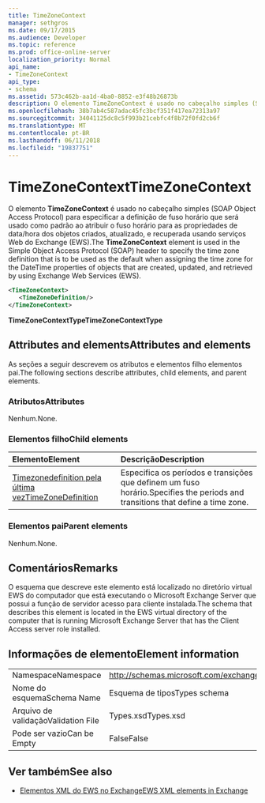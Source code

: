 ```yaml
---
title: TimeZoneContext
manager: sethgros
ms.date: 09/17/2015
ms.audience: Developer
ms.topic: reference
ms.prod: office-online-server
localization_priority: Normal
api_name:
- TimeZoneContext
api_type:
- schema
ms.assetid: 573c462b-aa1d-4ba0-8852-e3f48b26873b
description: O elemento TimeZoneContext é usado no cabeçalho simples (SOAP Object Access Protocol) para especificar a que deve ser usado como padrão ao atribuir o fuso horário para as propriedades de data/hora dos objetos que são criados, atualizados e recuperados pela definição de fuso horário usando serviços Web do Exchange (EWS).
ms.openlocfilehash: 38b7ab4c587adac45fc3bcf351f417ea72313a97
ms.sourcegitcommit: 34041125dc8c5f993b21cebfc4f8b72f0fd2cb6f
ms.translationtype: MT
ms.contentlocale: pt-BR
ms.lasthandoff: 06/11/2018
ms.locfileid: "19837751"
---
```

# <a name="timezonecontext"></a><span data-ttu-id="99ad6-103">TimeZoneContext</span><span class="sxs-lookup"><span data-stu-id="99ad6-103">TimeZoneContext</span></span>

<span data-ttu-id="99ad6-104">O elemento **TimeZoneContext** é usado no cabeçalho simples (SOAP Object Access Protocol) para especificar a definição de fuso horário que será usado como padrão ao atribuir o fuso horário para as propriedades de data/hora dos objetos criados, atualizado, e recuperada usando serviços Web do Exchange (EWS).</span><span class="sxs-lookup"><span data-stu-id="99ad6-104">The **TimeZoneContext** element is used in the Simple Object Access Protocol (SOAP) header to specify the time zone definition that is to be used as the default when assigning the time zone for the DateTime properties of objects that are created, updated, and retrieved by using Exchange Web Services (EWS).</span></span> 
  
```xml
<TimeZoneContext>
   <TimeZoneDefinition/>
</TimeZoneContext>
```

 <span data-ttu-id="99ad6-105">**TimeZoneContextType**</span><span class="sxs-lookup"><span data-stu-id="99ad6-105">**TimeZoneContextType**</span></span>
## <a name="attributes-and-elements"></a><span data-ttu-id="99ad6-106">Attributes and elements</span><span class="sxs-lookup"><span data-stu-id="99ad6-106">Attributes and elements</span></span>

<span data-ttu-id="99ad6-107">As seções a seguir descrevem os atributos e elementos filho elementos pai.</span><span class="sxs-lookup"><span data-stu-id="99ad6-107">The following sections describe attributes, child elements, and parent elements.</span></span>
  
### <a name="attributes"></a><span data-ttu-id="99ad6-108">Atributos</span><span class="sxs-lookup"><span data-stu-id="99ad6-108">Attributes</span></span>

<span data-ttu-id="99ad6-109">Nenhum.</span><span class="sxs-lookup"><span data-stu-id="99ad6-109">None.</span></span>
  
### <a name="child-elements"></a><span data-ttu-id="99ad6-110">Elementos filho</span><span class="sxs-lookup"><span data-stu-id="99ad6-110">Child elements</span></span>

|<span data-ttu-id="99ad6-111">**Elemento**</span><span class="sxs-lookup"><span data-stu-id="99ad6-111">**Element**</span></span>|<span data-ttu-id="99ad6-112">**Descrição**</span><span class="sxs-lookup"><span data-stu-id="99ad6-112">**Description**</span></span>|
|:-----|:-----|
|[<span data-ttu-id="99ad6-113">Timezonedefinition pela última vez</span><span class="sxs-lookup"><span data-stu-id="99ad6-113">TimeZoneDefinition</span></span>](timezonedefinition.md) <br/> |<span data-ttu-id="99ad6-114">Especifica os períodos e transições que definem um fuso horário.</span><span class="sxs-lookup"><span data-stu-id="99ad6-114">Specifies the periods and transitions that define a time zone.</span></span>  <br/> |
   
### <a name="parent-elements"></a><span data-ttu-id="99ad6-115">Elementos pai</span><span class="sxs-lookup"><span data-stu-id="99ad6-115">Parent elements</span></span>

<span data-ttu-id="99ad6-116">Nenhum.</span><span class="sxs-lookup"><span data-stu-id="99ad6-116">None.</span></span>
  
## <a name="remarks"></a><span data-ttu-id="99ad6-117">Comentários</span><span class="sxs-lookup"><span data-stu-id="99ad6-117">Remarks</span></span>

<span data-ttu-id="99ad6-118">O esquema que descreve este elemento está localizado no diretório virtual EWS do computador que está executando o Microsoft Exchange Server que possui a função de servidor acesso para cliente instalada.</span><span class="sxs-lookup"><span data-stu-id="99ad6-118">The schema that describes this element is located in the EWS virtual directory of the computer that is running Microsoft Exchange Server that has the Client Access server role installed.</span></span>
  
## <a name="element-information"></a><span data-ttu-id="99ad6-119">Informações de elemento</span><span class="sxs-lookup"><span data-stu-id="99ad6-119">Element information</span></span>

|||
|:-----|:-----|
|<span data-ttu-id="99ad6-120">Namespace</span><span class="sxs-lookup"><span data-stu-id="99ad6-120">Namespace</span></span>  <br/> |http://schemas.microsoft.com/exchange/services/2006/types  <br/> |
|<span data-ttu-id="99ad6-121">Nome do esquema</span><span class="sxs-lookup"><span data-stu-id="99ad6-121">Schema Name</span></span>  <br/> |<span data-ttu-id="99ad6-122">Esquema de tipos</span><span class="sxs-lookup"><span data-stu-id="99ad6-122">Types schema</span></span>  <br/> |
|<span data-ttu-id="99ad6-123">Arquivo de validação</span><span class="sxs-lookup"><span data-stu-id="99ad6-123">Validation File</span></span>  <br/> |<span data-ttu-id="99ad6-124">Types.xsd</span><span class="sxs-lookup"><span data-stu-id="99ad6-124">Types.xsd</span></span>  <br/> |
|<span data-ttu-id="99ad6-125">Pode ser vazio</span><span class="sxs-lookup"><span data-stu-id="99ad6-125">Can be Empty</span></span>  <br/> |<span data-ttu-id="99ad6-126">False</span><span class="sxs-lookup"><span data-stu-id="99ad6-126">False</span></span>  <br/> |
   
## <a name="see-also"></a><span data-ttu-id="99ad6-127">Ver também</span><span class="sxs-lookup"><span data-stu-id="99ad6-127">See also</span></span>



- [<span data-ttu-id="99ad6-128">Elementos XML do EWS no Exchange</span><span class="sxs-lookup"><span data-stu-id="99ad6-128">EWS XML elements in Exchange</span></span>](ews-xml-elements-in-exchange.md)

